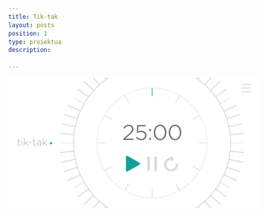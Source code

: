 ```yaml
---
title: Tik-tak
layout: posts
position: 1
type: proiektua
description:

---
```

<img src="assets/tik-tak.png" alt="">
